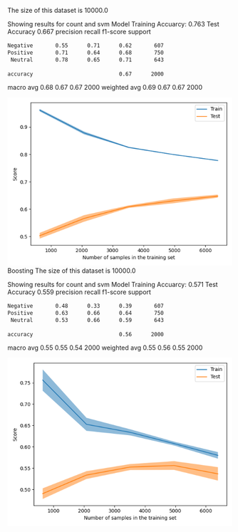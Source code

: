 The size of this dataset is 10000.0

Showing results for count and svm Model
Training Accuarcy: 0.763
Test Accuracy 0.667
              precision    recall  f1-score   support

    Negative       0.55      0.71      0.62       607
    Positive       0.71      0.64      0.68       750
     Neutral       0.78      0.65      0.71       643

    accuracy                           0.67      2000
   macro avg       0.68      0.67      0.67      2000
weighted avg       0.69      0.67      0.67      2000

![](../plots/plot_acc_20230705-1626.png)
Boosting
The size of this dataset is 10000.0

Showing results for count and svm Model
Training Accuarcy: 0.571
Test Accuracy 0.559
              precision    recall  f1-score   support

    Negative       0.48      0.33      0.39       607
    Positive       0.63      0.66      0.64       750
     Neutral       0.53      0.66      0.59       643

    accuracy                           0.56      2000
   macro avg       0.55      0.55      0.54      2000
weighted avg       0.55      0.56      0.55      2000

![](../plots/plot_acc_boost_20230705-1629.png)
